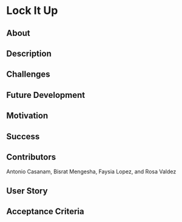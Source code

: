 # Lock It Up 

## About

## Description

## Challenges

##  Future Development

## Motivation

## Success

## Contributors
Antonio Casanam, Bisrat Mengesha, Faysia Lopez, and Rosa Valdez

## User Story

## Acceptance Criteria

